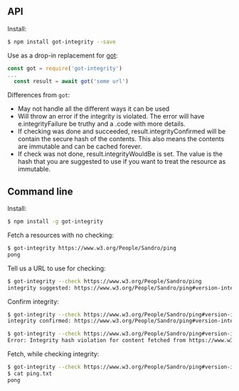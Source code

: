 ## API

Install:

```bash
$ npm install got-integrity --save
```

Use as a drop-in replacement for [got](https://www.npmjs.com/package/got):

```js
const got = require('got-integrity')
...
  const result = await got('some url')
```  

Differences from `got`:

* May not handle all the different ways it can be used
* Will throw an error if the integrity is violated.  The error will have e.integrityFailure be truthy and a .code with more details.
* If checking was done and succeeded, result.integrityConfirmed will be contain the secure hash of the contents.  This also means the contents are immutable and can be cached forever.
* If check was not done, result.integrityWouldBe is set. The value is the hash that you are suggested to use if you want to treat the resource as immutable.

## Command line

Install:

```bash
$ npm install -g got-integrity
```

Fetch a resources with no checking:

```bash
$ got-integrity https://www.w3.org/People/Sandro/ping
pong
```

Tell us a URL to use for checking:

```bash
$ got-integrity --check https://www.w3.org/People/Sandro/ping
integrity suggested: https://www.w3.org/People/Sandro/ping#version-integrity=sha256-Wmoo_BYA6hQdezkSWCLB1R-xZqvlYo5_wfmamwL11Sw=
```

Confirm integrity:

```bash
$ got-integrity --check https://www.w3.org/People/Sandro/ping#version-integrity=sha256-Wmoo_BYA6hQdezkSWCLB1R-xZqvlYo5_wfmamwL11Sw=
integrity confirmed: https://www.w3.org/People/Sandro/ping#version-integrity=sha256-Wmoo_BYA6hQdezkSWCLB1R-xZqvlYo5_wfmamwL11Sw=

$ got-integrity --check https://www.w3.org/People/Sandro/ping#version-integrity=sha256-Wmo
Error: Integrity hash violation for content fetched from https://www.w3.org/People/Sandro/ping#version-integrity=sha256-Wmo
```

Fetch, while checking integrity:

```bash
$ got-integrity --check https://www.w3.org/People/Sandro/ping#version-integrity=sha256-Wmoo_BYA6hQdezkSWCLB1R-xZqvlYo5_wfmamwL11Sw= > ping.txt
$ cat ping.txt
pong
```



